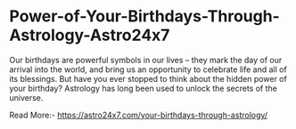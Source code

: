 # Power-of-Your-Birthdays-Through-Astrology-Astro24x7
Our birthdays are powerful symbols in our lives – they mark the day of our arrival into the world, and bring us an opportunity to celebrate life and all of its blessings. But have you ever stopped to think about the hidden power of your birthday? Astrology has long been used to unlock the secrets of the universe.

Read More:- https://astro24x7.com/your-birthdays-through-astrology/
